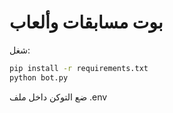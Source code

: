 # بوت مسابقات وألعاب

شغل:
```bash
pip install -r requirements.txt
python bot.py
```
ضع التوكن داخل ملف .env